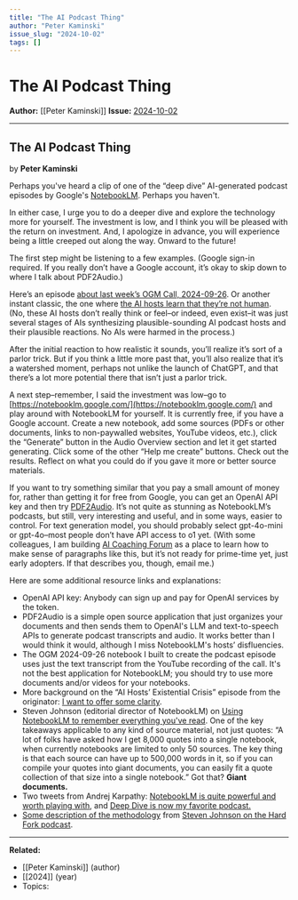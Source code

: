 ```yaml
---
title: "The AI Podcast Thing"
author: "Peter Kaminski"
issue_slug: "2024-10-02"
tags: []
---
```


# The AI Podcast Thing

**Author:** [[Peter Kaminski]]
**Issue:** [2024-10-02](https://plex.collectivesensecommons.org/2024-10-02/)

---

## The AI Podcast Thing
by **Peter Kaminski**

Perhaps you've heard a clip of one of the “deep dive” AI-generated podcast episodes by Google's [NotebookLM](https://notebooklm.google.com/). Perhaps you haven't.

In either case, I urge you to do a deeper dive and explore the technology more for yourself. The investment is low, and I think you will be pleased with the return on investment. And, I apologize in advance, you will experience being a little creeped out along the way. Onward to the future!

The first step might be listening to a few examples. (Google sign-in required. If you really don’t have a Google account, it’s okay to skip down to where I talk about PDF2Audio.)

Here’s an episode [about last week’s OGM Call, 2024-09-26](https://notebooklm.google.com/notebook/8975d77c-e949-45df-abb3-a5e37d90732f/audio). Or another instant classic, the one where [the AI hosts learn that they’re not human](https://www.reddit.com/r/notebooklm/comments/1fr31h8/notebooklm_podcast_hosts_discover_theyre_ai_not/). (No, these AI hosts don’t really think or feel–or indeed, even exist–it was just several stages of AIs synthesizing plausible-sounding AI podcast hosts and their plausible reactions. No AIs were harmed in the process.)

After the initial reaction to how realistic it sounds, you’ll realize it’s sort of a parlor trick. But if you think a little more past that, you’ll also realize that it’s a watershed moment, perhaps not unlike the launch of ChatGPT, and that there’s a lot more potential there that isn’t just a parlor trick.

A next step–remember, I said the investment was low–go to [https://notebooklm.google.com/](https://notebooklm.google.com/) and play around with NotebookLM for yourself. It is currently free, if you have a Google account. Create a new notebook, add some sources (PDFs or other documents, links to non-paywalled websites, YouTube videos, etc.), click the “Generate” button in the Audio Overview section and let it get started generating. Click some of the other “Help me create” buttons. Check out the results. Reflect on what you could do if you gave it more or better source materials.

If you want to try something similar that you pay a small amount of money for, rather than getting it for free from Google, you can get an OpenAI API key and then try [PDF2Audio](https://huggingface.co/spaces/lamm-mit/PDF2Audio). It’s not quite as stunning as NotebookLM’s podcasts, but still, very interesting and useful, and in some ways, easier to control. For text generation model, you should probably select gpt-4o-mini or gpt-4o–most people don’t have API access to o1 yet. (With some colleagues, I am building [AI Coaching Forum](https://aicoaching.forum/) as a place to learn how to make sense of paragraphs like this, but it’s not ready for prime-time yet, just early adopters. If that describes you, though, email me.)

Here are some additional resource links and explanations:

- OpenAI API key: Anybody can sign up and pay for OpenAI services by the token.
- PDF2Audio is a simple open source application that just organizes your documents and then sends them to OpenAI's LLM and text-to-speech APIs to generate podcast transcripts and audio. It works better than I would think it would, although I miss NotebookLM's hosts’ disfluencies.
- The OGM 2024-09-26 notebook I built to create the podcast episode uses just the text transcript from the YouTube recording of the call. It's not the best application for NotebookLM; you should try to use more documents and/or videos for your notebooks.
- More background on the “AI Hosts’ Existential Crisis” episode from the originator: [I want to offer some clarity](https://www.reddit.com/r/notebooklm/comments/1fr31h8/comment/lpj6uef/).
- Steven Johnson (editorial director of NotebookLM) on [Using NotebookLM to remember everything you've read](https://x.com/stevenbjohnson/status/1840844268065456456). One of the key takeaways applicable to any kind of source material, not just quotes: “A lot of folks have asked how I get 8,000 quotes into a single notebook, when currently notebooks are limited to only 50 sources. The key thing is that each source can have up to 500,000 words in it, so if you can compile your quotes into giant documents, you can easily fit a quote collection of that size into a single notebook.” Got that? **Giant documents.**
- Two tweets from Andrej Karpathy: [NotebookLM is quite powerful and worth playing with](https://x.com/karpathy/status/1840112692910272898), and [Deep Dive is now my favorite podcast.](https://x.com/karpathy/status/1840509391847698651)
- [Some description of the methodology](https://x.com/theosanderson/status/1840442502798590323) from [Steven Johnson on the Hard Fork podcast](https://youtu.be/VyQox7MMjG8?t=1499).

---

**Related:**
- [[Peter Kaminski]] (author)
- [[2024]] (year)
- Topics: 

